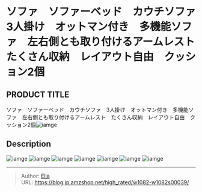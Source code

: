# ソファ　ソファーベッド　カウチソファ　3人掛け　オットマン付き　多機能ソファ　左右側とも取り付けるアームレスト　たくさん収納　レイアウト自由　クッション2個


## PRODUCT TITLE 

ソファ　ソファーベッド　カウチソファ　3人掛け　オットマン付き　多機能ソファ　左右側とも取り付けるアームレスト　たくさん収納　レイアウト自由　クッション2個![iamge](https://b2bfiles1.gigab2b.cn/image/wkseller/10588/20211117_8463399abde0b497e005ba72c482c3a8.jpg)

## Description











![iamge](https://b2bfiles1.gigab2b.cn/image/wkseller/10588/20220622_7d3841a5fb7b0c14c26e60ce7637f3ba.JPG)
![iamge](https://b2bfiles1.gigab2b.cn/image/wkseller/10588/20220622_b59046d61d4bb45efecce03fbf975e76.JPG)
![iamge](https://b2bfiles1.gigab2b.cn/image/wkseller/10588/20211220_53d3f1785a38456615753b529ead8402.jpg)
![iamge](https://b2bfiles1.gigab2b.cn/image/wkseller/10588/20211117_276fc8dba44d6a9e4bf59a92fe554437.jpg)
![iamge](https://b2bfiles1.gigab2b.cn/image/wkseller/10588/20211117_f256cb48fa3af61d0c6b2b15533fc352.jpg)
![iamge](https://b2bfiles1.gigab2b.cn/image/wkseller/10588/20211117_7e5bfd957668d033ad9bc77a5129edbb.jpg)
![iamge](https://b2bfiles1.gigab2b.cn/image/wkseller/10588/20211117_40ecd1242f11df02f5f2db2c9475c020.jpg)


---

> Author: [Ella](https://blog.jp.amzshop.net/)  
> URL: https://blog.jp.amzshop.net/high_rated/w1082-w1082s00039/  

